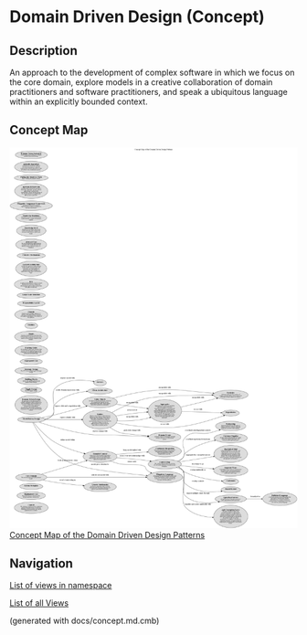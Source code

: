 # Domain Driven Design (Concept)
## Description
An approach to the development of complex software
in which we focus on the core domain, explore models in a creative
collaboration of domain practitioners and software practitioners, and speak a
ubiquitous language within an explicitly bounded context.

## Concept Map
![Concept Map of the Domain Driven Design Patterns](../../software-development/domain-driven-design/concept-view.png)
[Concept Map of the Domain Driven Design Patterns](../../software-development/domain-driven-design/concept-view.md)


## Navigation
[List of views in namespace](./views-in-namespace.md)

[List of all Views](../../views.md)

(generated with docs/concept.md.cmb)
